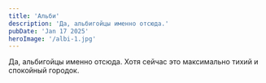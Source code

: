 ```yaml
---
title: 'Альби'
description: 'Да, альбигойцы именно отсюда.'
pubDate: 'Jan 17 2025'
heroImage: '/albi-1.jpg'
---
```


Да, альбигойцы именно отсюда. Хотя сейчас это максимально тихий и спокойный городок.

